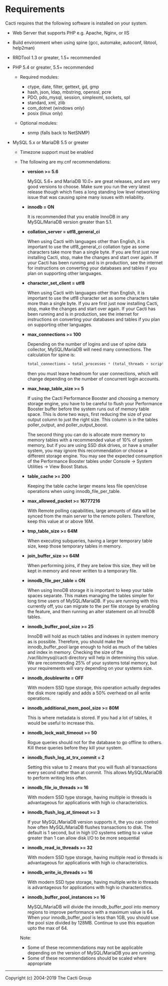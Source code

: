 # Requirements

Cacti requires that the following software is installed on your system.

- Web Server that supports PHP e.g. Apache, Nginx, or IIS

- Build environment when using spine (gcc, automake, autoconf, libtool,
  help2man)

- RRDTool 1.3 or greater, 1.5+ recommended

- PHP 5.4 or greater, 5.5+ recommended
  - Required modules:
    - ctype, date, filter, gettext, gd, gmp
    - hash, json, ldap, mbstring, openssl, pcre
    - PDO, pdo_mysql, session, simplexml, sockets, spl
    - standard, xml, zlib
    - com_dotnet (windows only)
    - posix (linux only)

  - Optional modules:
    - snmp (falls back to NetSNMP)

- MySQL 5.x or MariaDB 5.5 or greater
  - Timezone support must be enabled

  - The following are my.cnf recommendations:

    - **version >= 5.6**

      MySQL 5.6+ and MariaDB 10.0+ are great releases, and are very good
      versions to choose. Make sure you run the very latest release though
      which fixes a long standing low level networking issue that was causing
      spine many issues with reliability.

    - **innodb = ON**

      It is recommended that you enable InnoDB in any MySQL/MariaDB version
      greater than 5.1.

    - **collation_server = utf8_general_ci**

      When using Cacti with languages other than English, it is important to
      use the utf8_general_ci collation type as some characters take more than
      a single byte.  If you are first just now installing Cacti, stop, make
      the changes and start over again.  If your Cacti has been running and is
      in production, see the internet for instructions on converting your
      databases and tables if you plan on supporting other languages.

    - **character_set_client = utf8**

      When using Cacti with languages other than English, it is important to
      use the utf8 character set as some characters take more than a single
      byte. If you are first just now installing Cacti, stop, make the changes
      and start over again. If your Cacti has been running and is in
      production, see the internet for instructions on converting your
      databases and tables if you plan on supporting other languages.

    - **max_connections >= 100**

      Depending on the number of logins and use of spine data collector,
      MySQL/MariaDB will need many connections.  The calculation for spine is:

      ```php
      total_connections = total_processes * (total_threads + script_servers + 1)
      ```

      then you must leave headroom for user connections, which will change
      depending on the number of concurrent login accounts.

    - **max_heap_table_size >= 5**

      If using the Cacti Performance Booster and choosing a memory storage
      engine, you have to be careful to flush your Performance Booster buffer
      before the system runs out of memory table space.  This is done two
      ways, first reducing the size of your output column to just the right
      size.  This column is in the tables poller_output, and
      poller_output_boost.

      The second thing you can do is allocate more memory to memory tables
      with a recommended value of 10% of system memory, but if you are using
      SSD disk drives, or have a smaller system, you may ignore this
      recommendation or choose a different storage engine.  You may see the
      expected consumption of the Performance Booster tables under Console ->
      System Utilities -> View Boost Status.

    - **table_cache >= 200**

      Keeping the table cache larger means less file open/close operations
      when using innodb_file_per_table.

    - **max_allowed_packet >= 16777216**

      With Remote polling capabilities, large amounts of data will be synced
      from the main server to the remote pollers.  Therefore, keep this value
      at or above 16M.

    - **tmp_table_size >= 64M**

      When executing subqueries, having a larger temporary table size, keep
      those temporary tables in memory.

    - **join_buffer_size >= 64M**

      When performing joins, if they are below this size, they will be kept in
      memory and never written to a temporary file.

    - **innodb_file_per_table = ON**

      When using InnoDB storage it is important to keep your table spaces
      separate.  This makes managing the tables simpler for long time users of
      MySQL/MariaDB.  If you are running with this currently off, you can
      migrate to the per file storage by enabling the feature, and then
      running an alter statement on all InnoDB tables.

    - **innodb_buffer_pool_size >= 25**

      InnoDB will hold as much tables and indexes in system memory as is
      possible.  Therefore, you should make the innodb_buffer_pool large
      enough to hold as much of the tables and index in memory.  Checking the
      size of the /var/lib/mysql/cacti directory will help in determining this
      value.  We are recommending 25% of your systems total memory, but your
      requirements will vary depending on your systems size.

    - **innodb_doublewrite = OFF**

      With modern SSD type storage, this operation actually degrades the disk
      more rapidly and adds a 50% overhead on all write operations.

    - **innodb_additional_mem_pool_size >= 80M**

      This is where metadata is stored. If you had a lot of tables, it would
      be useful to increase this.

    - **innodb_lock_wait_timeout >= 50**

      Rogue queries should not for the database to go offline to others.  Kill
      these queries before they kill your system.

    - **innodb_flush_log_at_trx_commit = 2**

      Setting this value to 2 means that you will flush all transactions every
      second rather than at commit.  This allows MySQL/MariaDB to perform
      writing less often.

    - **innodb_file_io_threads >= 16**

      With modern SSD type storage, having multiple io threads is advantageous
      for applications with high io characteristics.

    - **innodb_flush_log_at_timeout >= 3**

      If your MySQL/MariaDB version supports it, the you can control how often
      MySQL/MariaDB flushes transactions to disk.  The default is 1 second,
      but in high I/O systems setting to a value greater than 1 can allow disk
      I/O to be more sequential

    - **innodb_read_io_threads >= 32**

      With modern SSD type storage, having multiple read io threads is
      advantageous for applications with high io characteristics.

    - **innodb_write_io_threads >= 16**

      With modern SSD type storage, having multiple write io threads is
      advantageous for applications with high io characteristics.

    - **innodb_buffer_pool_instances >= 16**

      MySQL/MariaDB will divide the innodb_buffer_pool into memory regions to
      improve performance with a maximum value is 64.  When your
      innodb_buffer_pool is less than 1GB, you should use the pool size
      divided by 128MB. Continue to use this equation upto the max of 64.

    Note:
    - Some of these recommendations may not be applicable depending on the
      version of MySQL/MariaDB you are running.
    - Some of these recommendations should be scaled where appropriate

---
Copyright (c) 2004-2019 The Cacti Group
